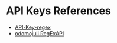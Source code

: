 # API Keys References


* [API-Key-regex](https://github.com/System00-Security/API-Key-regex)
* [odomojuli RegExAPI](https://github.com/odomojuli/RegExAPI)